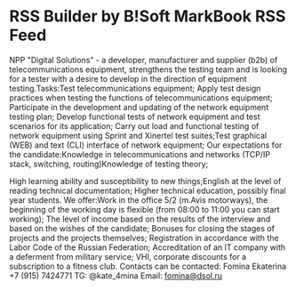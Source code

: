 # RSS Builder by B!Soft MarkBook RSS Feed 

NPP "Digital Solutions" - a developer, manufacturer and supplier (b2b) of telecommunications equipment, strengthens the testing team and is looking for a tester with a desire to develop in the direction of equipment testing.Tasks:Test telecommunications equipment; Apply test design practices when testing the functions of telecommunications equipment;
Participate in the development and updating of the network equipment testing plan; Develop functional tests of network equipment and test scenarios for its application; 
Carry out load and functional testing of network equipment using Sprint and Xinertel test suites;Test graphical (WEB) and text (CLI) interface of network equipment; Our expectations for the candidate:Knowledge in telecommunications and networks (TCP/IP stack, switching, routing)Knowledge of testing theory;

High learning ability and susceptibility to new things;English at the level of reading technical documentation; Higher technical education, possibly final year students.
We offer:Work in the office 5/2 (m.Avis motorways), the beginning of the working day is flexible (from 08:00 to 11:00 you can start working);
The level of income based on the results of the interview and based on the wishes of the candidate;
Bonuses for closing the stages of projects and the projects themselves;
Registration in accordance with the Labor Code of the Russian Federation;
Accreditation of an IT company with a deferment from military service;
VHI, corporate discounts for a subscription to a fitness club.
Contacts can be contacted:
Fomina Ekaterina
+7 (915) 7424771
TG: @kate_4mina
Email: fomina@dsol.ru
